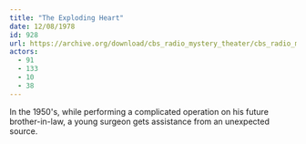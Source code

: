 ```yaml
---
title: "The Exploding Heart"
date: 12/08/1978
id: 928
url: https://archive.org/download/cbs_radio_mystery_theater/cbs_radio_mystery_theater-0901-0950.zip/cbs_radio_mystery_theater-0901-0950%2Fcbsrmt_0928_the_exploding_heart.mp3
actors:
  - 91
  - 133
  - 10
  - 38
---
```

In the 1950's, while performing a complicated operation on his future brother-in-law, a young surgeon gets assistance from an unexpected source.